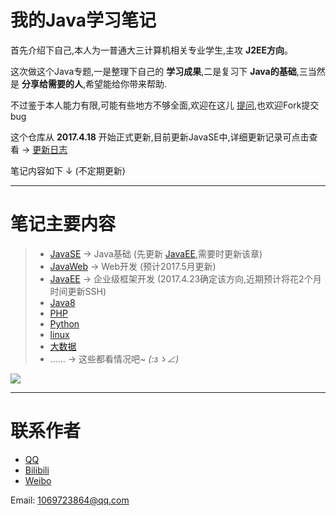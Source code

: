 # 我的Java学习笔记

首先介绍下自己,本人为一普通大三计算机相关专业学生,主攻 **J2EE方向**。

这次做这个Java专题,一是整理下自己的 **学习成果**,二是复习下 **Java的基础**,三当然是 **分享给需要的人**,希望能给你带来帮助.

不过鉴于本人能力有限,可能有些地方不够全面,欢迎在这儿 [提问](https://github.com/QCXZF/Java-Journey/issues/new),也欢迎Fork提交bug

这个仓库从 **2017.4.18** 开始正式更新,目前更新JavaSE中,详细更新记录可点击查看 → [更新日志](/更新日志.md)

笔记内容如下 ↓ (不定期更新)

---

# 笔记主要内容

>- [JavaSE](/01章-JavaSE) -> Java基础 (先更新 [JavaEE](/03章-JavaEE),需要时更新该章)
>- [JavaWeb](/02章-JavaWeb) -> Web开发 (预计2017.5月更新)
>- [JavaEE](/03章-JavaEE) -> 企业级框架开发 (2017.4.23确定该方向,近期预计将花2个月时间更新SSH)
>- [Java8]()
>- [PHP]()
>- [Python]()
>- [linux]()
>- [大数据]()
>- ...... -> 这些都看情况吧~ _(:зゝ∠)_

![](http://www.techug.com/wordpress/wp-content/uploads/2017/03/18ac000685e2513fbc93.gif)

---

# 联系作者

- [QQ](http://wpa.qq.com/msgrd?v=3&uin=1069723864&site=qq&menu=yes)
- [Bilibili](http://space.bilibili.com/6988203/)
- [Weibo](http://weibo.com/u/5454971458)

Email: 1069723864@qq.com